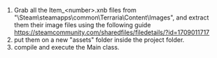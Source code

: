 1. Grab all the Item_\<number>.xnb files from "\Steam\steamapps\common\Terraria\Content\Images", and extract them their image files using the following guide https://steamcommunity.com/sharedfiles/filedetails/?id=1709011717
2. put them on a new "assets" folder inside the project folder.
3. compile and execute the Main class.